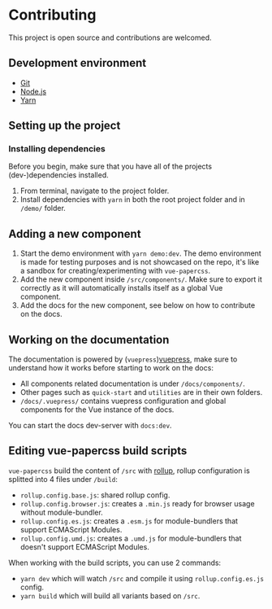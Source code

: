 # Contributing

This project is open source and contributions are welcomed.

## Development environment

* [Git][git]
* [Node.js][nodejs]
* [Yarn][yarn]

## Setting up the project

### Installing dependencies

Before you begin, make sure that you have all of the projects (dev-)dependencies installed.

1. From terminal, navigate to the project folder.
2. Install dependencies with `yarn` in both the root project folder and in `/demo/` folder.

## Adding a new component

1. Start the demo environment with `yarn demo:dev`. The demo environment is made for testing purposes and is not showcased on the repo, it's like a sandbox for creating/experimenting with `vue-papercss`.
2. Add the new component inside `/src/components/`. Make sure to export it correctly as it will automatically installs itself as a global Vue component.
3. Add the docs for the new component, see below on how to contribute on the docs.

## Working on the documentation

The documentation is powered by (`vuepress`)[vuepress], make sure to understand how it works before starting to work on the docs:

- All components related documentation is under `/docs/components/`.
- Other pages such as `quick-start` and `utilities` are in their own folders.
- `/docs/.vuepress/` contains vuepress configuration and global components for the Vue instance of the docs.

You can start the docs dev-server with `docs:dev`.

## Editing vue-papercss build scripts

`vue-papercss` build the content of `/src` with [rollup](rollup), rollup configuration is splitted into 4 files under `/build`:

- `rollup.config.base.js`: shared rollup config.
- `rollup.config.browser.js`: creates a `.min.js` ready for browser usage without module-bundler.
- `rollup.config.es.js`: creates a `.esm.js` for module-bundlers that support ECMAScript Modules.
- `rollup.config.umd.js`: creates a `.umd.js` for module-bundlers that doesn't support ECMAScript Modules.

When working with the build scripts, you can use 2 commands:

- `yarn dev` which will watch `/src` and compile it using `rollup.config.es.js` config.
- `yarn build` which will build all variants based on `/src`.

[git]: https://git-scm.com
[nodejs]: https://nodejs.org
[yarn]: https://yarnpkg.com
[vuepress]: https://vuepress.vuejs.org
[rollup]: https://rollupjs.org/guide/en
